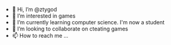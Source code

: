- 👋 Hi, I’m @ztygod
- 👀 I’m interested in games
- 🌱 I’m currently learning computer science. I'm now a student
- 💞️ I’m looking to collaborate on cteating games
- 📫 How to reach me ...

<!---
ztygod/ztygod is a ✨ special ✨ repository because its `README.md` (this file) appears on your GitHub profile.
You can click the Preview link to take a look at your changes.
--->
